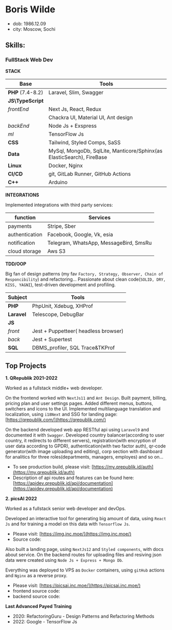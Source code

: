 # Boris Wilde
- dob: 1986.12.09
- city: Moscow, Sochi

## Skills:

### FullStack Web Dev

**STACK**

| Base      | Tools |
| ----------- | ----------- |
| **PHP** (7.4-8.2)| Laravel, Slim, Swagger       |
| **JS\TypeScript**                  |          |
|  *frontEnd*     | Next Js, React, Redux         |
|                     | Chackra UI, Material UI, Ant design         |
|  *backEnd*      | Node Js + Exspress                 |
|  *ml*           | TensorFlow Js
|  **CSS**        | Tailwind, Styled Comps, SaSS                 |
|  **Data**       | MySql, MongoDb, SqlLite, Manticore/Sphinx(as ElasticSearch), FireBase                 |
|  **Linux**      | Docker, Nginx                 |
| **CI/CD**| git, GitLab Runner, GitHub Actions |
| **C++**| Arduino|



**INTEGRATIONS**

Implemented integrations with third party services:

| function | Services|
|-----|-----|
| payments | Stripe, Sber |
| authentication   | Facebook, Google, Vk, esia
| notification | Telegram, WhatsApp, MessageBird, SmsRu
| cloud storage| Aws S3


**TDD/OOP**

Big fan of design patterns (my fav `Factory, Strategy, Observer, Chain of Responcibility`) and refactoring...
Passionate about clean code(`SOLID, DRY, KISS, YAGNI`), test-driven development and profiling.
 
 | Subject | Tools |
 |-----|-----|
 | **PHP** | PhpUnit, Xdebug, XHProf |
 | **Laravel**| Telescope, DebugBar |
 | **JS**  | |
 | *front* | Jest + Puppetteer( headless browser) |
 | *back* | Jest + Supertest |
 | **SQL** | DBMS_profiler, SQL Trace&TKProf|
 
## Top Projects
**1. QRepublik 2021-2022** 
 
   Worked as a fullstack middle+ web developer. 
   
   On the frontend worked with `NextJs11` and `Ant Design`. Built payment, billing, pricing plan and user settings pages. Added different menus, buttons, switchers and icons to the UI. Implemented multilanguage translation and localization, using `i18Next` and SSG for landing page:  [https://qrepublik.com/](https://qrepublik.com/)
   
   On the backend developed web app RESTful api using `Laravel9` and documented it with `Swagger`. Developed country balancer(according to user country, it redirects to different servers), registration(with encryption of user data according to GPDR), authentication(with two factor auth), qr-code generator(with image uploading and editing), corp section with dashboard for analitics for three roles(departments, managers, employes) and so on... 
   - To see production build, please visit: [https://my.qrepublik.id/auth](https://my.qrepublik.id/auth) 
   - Description of api routes and features can be found here:  [https://apidev.qrepublik.id/api/documentation](https://apidev.qrepublik.id/api/documentation)
 
**2. picsAI 2022**
 
  Worked as a fullstack senior web developer and devOps.
 
  Developed an interactive tool for generating big amount of data, using `React Js` and for training a model on this data with `Tensorflow Js`. 
 - Please visit: [https://img.inc.moe/](https://img.inc.moe/) 
 - Source code: 
 
  Also built a landing page, using `NextJs12` and `Styled components`, with docs about service. On the backend routes for uploading files and resiving json data were created using `Node Js + Express + Mongo Db`. 
 
  Everything was deployed to VPS as `Docker` containers, using `gitHub` actions and `Nginx` as a reverse proxy. 
 - Please visit: [https://picsai.inc.moe/](https://picsai.inc.moe/) 
 - frontend source code: 
 - backend source code: 


 **Last Advanced Payed Training**
 - 2020: RefactoringGuru - Design Patterns and Refactoring Methods
 - 2022: Google - TensorFlow Js
 
 
 
 
 
 
 
 
 
